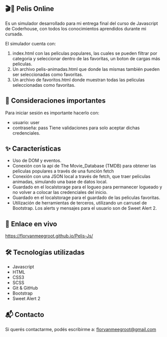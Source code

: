 ﻿## 🎬🍿 Pelis Online

Es un simulador desarrollado para mi entrega final del curso de Javascript de Coderhouse, con todos los conocimientos aprendidos durante mi cursada.

El simulador cuenta con:

1.  index.html con las peliculas populares, las cuales se pueden filtrar por categoria y seleccionar dentro de las favoritas, un boton de cargas más peliculas.
2.  Un archivo pelis-animadas.html que donde las mismas también pueden ser seleccionadas como favoritas.
3.  Un archivo de favoritos.html donde muestran todas las peliculas seleccionadas como favoritas.

## 🔑 Consideraciones importantes

Para iniciar sesión es importante hacerlo con:
- usuario: user
- contraseña: pass
Tiene validaciones para solo aceptar dichas credenciales.

## ✨ Características

- Uso de DOM y eventos.
- Conexión con la api de The Movie_Database (TMDB) para obtener las peliculas populares a través de una función fetch
- Conexión con una JSON local a través de fetch, que traer peliculas animadas, simulando una base de datos local.
- Guardado en el localstorage para el logueo para permanecer logueado y no volver a colocar las credenciales del inicio.
- Guardado en el localstorage para el guardado de las peliculas favoritas.
- Utilización de herramientas de terceros, utilizando un carrusel de Bootstrap. Los alerts y mensajes para el usuario son de Sweet Alert 2.

## 🔗 Enlace en vivo

https://florvanmeegroot.github.io/Pelis-Js/

## 🛠️ Tecnologías utilizadas

- Javascript
- HTML
- CSS3
- SCSS
- Git & GitHub
- Bootstrap
- Sweet Alert 2

## 📬 Contacto

Si querés contactarme, podés escribirme a: florvanmeegroot@gmail.com
